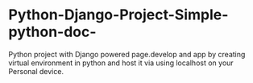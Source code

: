 # Python-Django-Project-Simple-python-doc-
Python project with Django powered page.develop and app by creating virtual environment in python and host it via using localhost on your Personal device.
